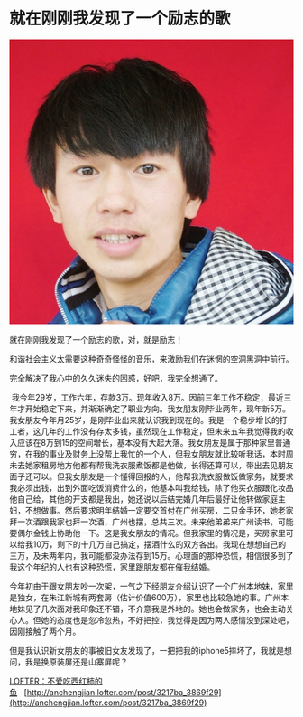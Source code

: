 # 就在刚刚我发现了一个励志的歌

[![](/posts/assets/imgs/5630599045919908.jpg)](http://anchengjian.lofter.com/post/3217ba_3869f29)

就在刚刚我发现了一个励志的歌，对，就是励志！

和谐社会主义太需要这种奇奇怪怪的音乐，来激励我们在迷惘的空洞黑洞中前行。

完全解决了我心中的久久迷失的困惑，好吧，我完全想通了。

&nbsp;我今年29岁，工作六年，存款3万。现年收入8万。因前三年工作不稳定，最近三年才开始稳定下来，并渐渐确定了职业方向。我女朋友刚毕业两年，现年新5万。我女朋友今年月25岁，是刚毕业出来就认识我到现在的。我是一个稳步增长的打工者，这几年的工作没有存太多钱，虽然现在工作稳定，但未来五年我觉得我的收入应该在8万到15的空间增长，基本没有大起大落。我女朋友是属于那种家里普通穷，在我的事业及财务上没帮上我忙的一个人，但我女朋友就比较听我话，本时周未去她家租房地方他都有帮我洗衣服煮饭都是他做，长得还算可以，带出去见朋友面子还可以。但我女朋友是一个懂得回报的人，他帮我洗衣服做饭做家务，就要求我必须出钱，出到外面吃饭消费什么的，他基本叫我给钱，除了他买衣服跟化妆品他自己给，其他的开支都是我出，她还说以后结完婚几年后最好让他转做家庭主妇，不想做事。然后要求明年结婚一定要交首付在广州买房，二只金手环，她老家拜一次酒跟我家也拜一次酒，广州也摆，总共三次。未来他弟弟来广州读书，可能要偶尔金钱上协助他一下。这是我女朋友的情况。但我家里的情况是，买房家里可以给我10万，剩下的十几万自己搞定，摆酒什么的双方各出。我现在想想自己的三万，及未两年内，我可能都没办法存到15万。心理面的那种恐慌，相信很多到了我这个年纪的人也有这种恐慌，家里跟朋友都在催我结婚。&nbsp;

今年初由于跟女朋友吵一次架，一气之下经朋友介绍认识了一个广州本地妹，家里是独女，在朱江新城有两套房（估计价值600万），家里也比较急她的事。广州本地妹见了几次面对我印象还不错，不介意我是外地的。她也会做家务，也会主动关心人。但她的态度也是忽冷忽热，不好把控，我觉得是因为两人感情没到深处吧，因刚接触了两个月。&nbsp;

但是我认识新女朋友的事被旧女友发现了，一把把我的iphone5摔坏了，我就是想问，我是换原装屏还是山寨屏呢？

[LOFTER：不爱吃西红柿的鱼](http://anchengjian.lofter.com)&nbsp;&nbsp;&nbsp;[http://anchengjian.lofter.com/post/3217ba_3869f29](http://anchengjian.lofter.com/post/3217ba_3869f29)